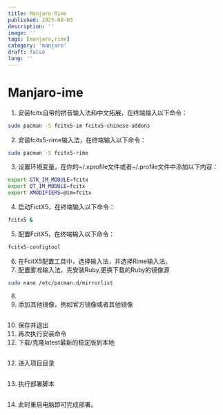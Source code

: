 ```yaml
---
title: Manjaro-Rime
published: 2025-08-03
description: ''
image: ''
tags: [manjaro,rime]
category: 'manjaro'
draft: false 
lang: ''
---
```

# Manjaro-ime
1. 安装fcitx自带的拼音输入法和中文拓展，在终端输入以下命令：
```bash
sudo pacman -S fcitx5-im fcitx5-chinese-addons
```
2. 安装fcitx5-rime输入法，在终端输入以下命令：
```bash
sudo pacman -S fcitx5-rime
```
3. 设置环境变量，在你的~/.xprofile文件或者~/.profile文件中添加以下内容：
```bash
export GTK_IM_MODULE=fcitx
export QT_IM_MODULE=fcitx
export XMODIFIERS=@im=fcitx
```
4. 启动FictX5，在终端输入以下命令：
```bash
fcitx5 &
```
5. 配置FcitX5，在终端输入以下命令：
```bash
fcitx5-configtool
```
6. 在FcitX5配置工具中，选择输入法，并选择Rime输入法。
7. 配置雾凇输入法，先安装Ruby,更换下载的Ruby的镜像源
```bash
sudo nano /etc/pacman.d/mirrorlist
```
8. 
9. 添加其他镜像，例如官方镜像或者其他镜像
```bash


```
10. 保存并退出
11. 再次执行安装命令
11. 下载/克隆latest最新的稳定版到本地
```bash

```
12. 进入项目目录
```bash

```
13. 执行部署脚本
```bash

```
14. 此时重启电脑即可完成部署。
